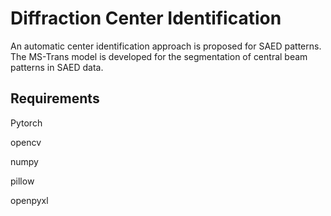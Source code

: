 # Diffraction Center Identification
An automatic center identification approach is proposed for SAED patterns. The MS-Trans model is developed for the segmentation of central beam patterns in SAED data. 

## Requirements
Pytorch

opencv

numpy

pillow

openpyxl

